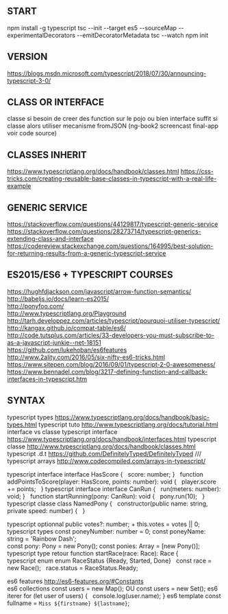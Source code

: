 
## START 
 
npm install -g typescript 
tsc --init --target es5 --sourceMap --experimentalDecorators --emitDecoratorMetadata 
tsc --watch 
npm init 
 
 ## VERSION
 https://blogs.msdn.microsoft.com/typescript/2018/07/30/announcing-typescript-3-0/
 
## CLASS OR INTERFACE

classe si besoin de creer des function sur le pojo ou bien interface suffit 
si classe alors utiliser mecanisme fromJSON (ng-book2 screencast final-app voir code source) 

## CLASSES INHERIT
https://www.typescriptlang.org/docs/handbook/classes.html
https://css-tricks.com/creating-reusable-base-classes-in-typescript-with-a-real-life-example

## GENERIC SERVICE
https://stackoverflow.com/questions/44129817/typescript-generic-service
https://stackoverflow.com/questions/28273714/typescript-generics-extending-class-and-interface
https://codereview.stackexchange.com/questions/164995/best-solution-for-returning-results-from-a-generic-typescript-service

## ES2015/ES6 + TYPESCRIPT COURSES 
https://hughfdjackson.com/javascript/arrow-function-semantics/  
http://babeljs.io/docs/learn-es2015/  
http://ponyfoo.com/  
http://www.typescriptlang.org/Playground  
http://tarh.developpez.com/articles/typescript/pourquoi-utiliser-typescript/  
http://kangax.github.io/compat-table/es6/  
http://code.tutsplus.com/articles/33-developers-you-must-subscribe-to-as-a-javascript-junkie--net-18151  
https://github.com/lukehoban/es6features  
http://www.2ality.com/2016/05/six-nifty-es6-tricks.html
https://www.sitepen.com/blog/2016/09/01/typescript-2-0-awesomeness/
https://www.bennadel.com/blog/3217-defining-function-and-callback-interfaces-in-typescript.htm


## SYNTAX
typescript types		https://www.typescriptlang.org/docs/handbook/basic-types.html 
typescript tuto 		http://www.typescriptlang.org/docs/tutorial.html interface vs classe 
typescript interface 	https://www.typescriptlang.org/docs/handbook/interfaces.html 
typescript classe 		http://www.typescriptlang.org/docs/handbook/classes.html 
typescript .d.t			https://github.com/DefinitelyTyped/DefinitelyTyped 		/// <reference path="angular.d.ts" /> 
typescript arrays		http://www.codecompiled.com/arrays-in-typescript/ 
 
typescript interface 	interface HasScore {   score: number; }     function addPointsToScore(player: HasScore, points: number): void {       player.score += points;     } 
typescript interface	interface CanRun {   run(meters: number): void; }     function startRunning(pony: CanRun): void {       pony.run(10);     } 
typescript classe		class NamedPony {   constructor(public name: string, private speed: number) {   } 
 
typescript optionnal 	public votes?: number; 		+ this.votes = votes || 0; 
typescript types 		const poneyNumber: number = 0; 	const poneyName: string = 'Rainbow Dash';  
						const pony: Pony = new Pony(); const ponies: Array<Pony> = [new Pony()]; 
typescript type retour  function startRace(race: Race): Race {  
typescript enum			enum RaceStatus {Ready, Started, Done}     const race = new Race();     race.status = RaceStatus.Ready; 
		 
es6 features			http://es6-features.org/#Constants		 
es6 collections 		const users = new Map(); OU const users = new Set(); 
es6 iterer				for (let user of users) {   console.log(user.name); } 
es6 template 		 	const fullname = `Miss ${firstname} ${lastname}`; 


 

 